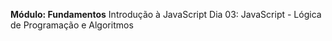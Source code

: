 **Módulo: Fundamentos**
Introdução à JavaScript
Dia 03: JavaScript - Lógica de Programação e Algoritmos